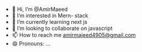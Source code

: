 - 👋 Hi, I’m @AmirMaeed
- 👀 I’m interested in Mern- stack
- 🌱 I’m currently learning next js
- 💞️ I’m looking to collaborate on javascript
- 📫 How to reach me amirmajeed4905@gmail.com
- 😄 Pronouns: ...
  

<!---
AmirMaeed/AmirMaeed is a ✨ special ✨ repository because its `README.md` (this file) appears on your GitHub profile.
You can click the Preview link to take a look at your changes.
--->
